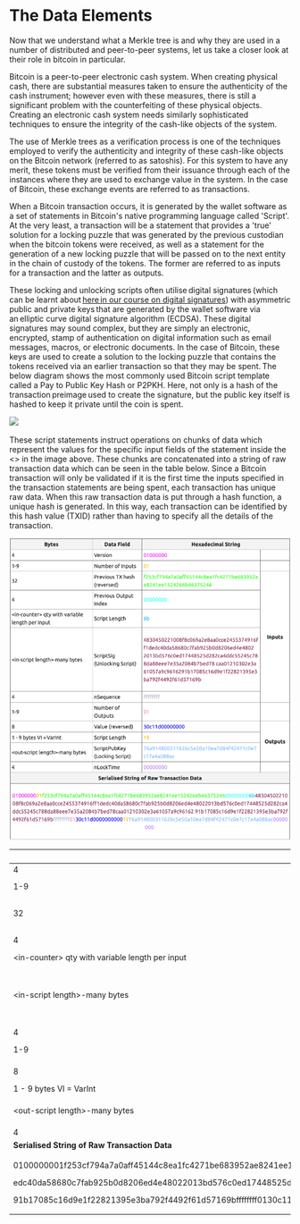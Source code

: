 # The Data Elements

Now that we understand what a Merkle tree is and why they are used in a number of distributed and peer-to-peer systems, let us take a closer look at their role in bitcoin in particular.

Bitcoin is a peer-to-peer electronic cash system. When creating physical cash, there are substantial measures taken to ensure the authenticity of the cash instrument; however even with these measures, there is still a significant problem with the counterfeiting of these physical objects. Creating an electronic cash system needs similarly sophisticated techniques to ensure the integrity of the cash-like objects of the system.

The use of Merkle trees as a verification process is one of the techniques employed to verify the authenticity and integrity of these cash-like objects on the Bitcoin network (referred to as satoshis). For this system to have any merit, these tokens must be verified from their issuance through each of the instances where they are used to exchange value in the system. In the case of Bitcoin, these exchange events are referred to as transactions.

When a Bitcoin transaction occurs, it is generated by the wallet software as a set of statements in Bitcoin's native programming language called 'Script'. At the very least, a transaction will be a statement that provides a 'true' solution for a locking puzzle that was generated by the previous custodian when the bitcoin tokens were received, as well as a statement for the generation of a new locking puzzle that will be passed on to the next entity in the chain of custody of the tokens. The former are referred to as inputs for a transaction and the latter as outputs.

These locking and unlocking scripts often utilise digital signatures (which can be learnt about [here in our course on digital signatures](https://bitcoinsv.academy/course/bitcoin-primitives-digital-signatures)) with asymmetric public and private keys that are generated by the wallet software via an elliptic curve digital signature algorithm (ECDSA). These digital signatures may sound complex, but they are simply an electronic, encrypted, stamp of authentication on digital information such as email messages, macros, or electronic documents. In the case of Bitcoin, these keys are used to create a solution to the locking puzzle that contains the tokens received via an earlier transaction so that they may be spent. The below diagram shows the most commonly used Bitcoin script template called a Pay to Public Key Hash or P2PKH. Here, not only is a hash of the transaction preimage used to create the signature, but the public key itself is hashed to keep it private until the coin is spent.

![](https://bitcoinsv.academy/storage/photos/8381/BSVA-MerkleTrees_Ch2Less1_VA1.jpg)

These script statements instruct operations on chunks of data which represent the values for the specific input fields of the statement inside the <> in the image above. These chunks are concatenated into a string of raw transaction data which can be seen in the table below. Since a Bitcoin transaction will only be validated if it is the first time the inputs specified in the transaction statements are being spent, each transaction has unique raw data. When this raw transaction data is put through a hash function, a unique hash is generated. In this way, each transaction can be identified by this hash value (TXID) rather than having to specify all the details of the transaction.

![](<../.gitbook/assets/Screen Shot 2022-08-11 at 2.07.40 pm (1).png>)



| **Bytes**                                                                                                                                                                                                                                                                                                                                                                                                             | **Data Field**                         | **Hexadecimal String**                                                                                                                                                                                                                      |             |
| --------------------------------------------------------------------------------------------------------------------------------------------------------------------------------------------------------------------------------------------------------------------------------------------------------------------------------------------------------------------------------------------------------------------- | -------------------------------------- | ------------------------------------------------------------------------------------------------------------------------------------------------------------------------------------------------------------------------------------------- | ----------- |
| 4                                                                                                                                                                                                                                                                                                                                                                                                                     | Version                                | 01000000                                                                                                                                                                                                                                    |             |
| 1-9                                                                                                                                                                                                                                                                                                                                                                                                                   | Number of Inputs                       | 01                                                                                                                                                                                                                                          |             |
| 32                                                                                                                                                                                                                                                                                                                                                                                                                    | Previous TX hash (reversed)            | f253cf794a7a0aff45144c8ea1fc4271be683952ae8241ee1524266b46375246                                                                                                                                                                            | **Inputs**  |
| 4                                                                                                                                                                                                                                                                                                                                                                                                                     | Previous Output Index                  | 00000000                                                                                                                                                                                                                                    |             |
| \<in-counter> qty with variable length per input                                                                                                                                                                                                                                                                                                                                                                      | Script Length                          | 6b                                                                                                                                                                                                                                          |             |
| \<in-script length>-many bytes                                                                                                                                                                                                                                                                                                                                                                                        | <p>ScriptSig<br>(Unlocking Script)</p> | <p>4830450221008f8c069a2e8aa0cce2455374916ff1dedc40da58680c7fab925b0d8206e</p><p>d4e48022013bd576c0ed17448525d282ca4ddc55245c788da88eee7e35a2084b7bed78</p><p>caa01210302e3a61057a9c9616291b17085c16d9e1f22821395e3ba792f4492f61d57169b</p> |             |
| 4                                                                                                                                                                                                                                                                                                                                                                                                                     | nSequence                              | ffffffff                                                                                                                                                                                                                                    |             |
| 1-9                                                                                                                                                                                                                                                                                                                                                                                                                   | Number of Outputs                      | 01                                                                                                                                                                                                                                          |             |
| 8                                                                                                                                                                                                                                                                                                                                                                                                                     | Value (reversed)                       | 30c11d00000000                                                                                                                                                                                                                              | **Outputs** |
| 1 - 9 bytes VI = VarInt                                                                                                                                                                                                                                                                                                                                                                                               | Script Length                          | 19                                                                                                                                                                                                                                          |             |
| \<out-script length>-many bytes                                                                                                                                                                                                                                                                                                                                                                                       | ScriptPubKey (Locking Script)          | 76a914800311626c5e50a10ea7d84f42471c0e7c17a4a088ac                                                                                                                                                                                          |             |
| 4                                                                                                                                                                                                                                                                                                                                                                                                                     | nLockTime                              | 00000000                                                                                                                                                                                                                                    |             |
| **Serialised String of Raw Transaction Data**                                                                                                                                                                                                                                                                                                                                                                         |                                        |                                                                                                                                                                                                                                             |             |
| <p>0100000001f253cf794a7a0aff45144c8ea1fc4271be683952ae8241ee1524266b46375246000000006b4830450221008f8c069a2e8aa0cce2455374916ff1d</p><p>edc40da58680c7fab925b0d8206ed4e48022013bd576c0ed17448525d282ca4ddc55245c788da88eee7e35a2084b7bed78caa01210302e3a61057a9c96162</p><p>91b17085c16d9e1f22821395e3ba792f4492f61d57169bffffffff0130c11d00000000001976a914800311626c5e50a10ea7d84f42471c0e7c17a4a088ac00000000</p> |                                        |                                                                                                                                                                                                                                             |             |
